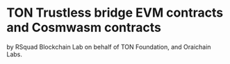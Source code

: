 # TON Trustless bridge EVM contracts and Cosmwasm contracts

by RSquad Blockchain Lab on behalf of TON Foundation, and Oraichain Labs.
